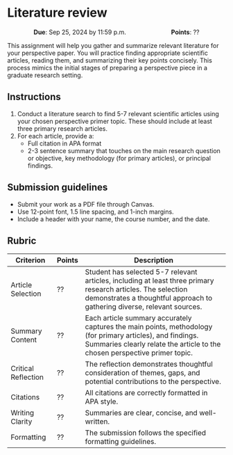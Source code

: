 # Literature review

<p style="text-align: center;">
 <object hspace="50">
 <strong>Due</strong></a>: Sep 25, 2024 by 11:59 p.m.
 </object>
 <object hspace="50">
 <strong>Points</strong></a>: ??
 </object>
</p>

This assignment will help you gather and summarize relevant literature for your perspective paper.
You will practice finding appropriate scientific articles, reading them, and summarizing their key points concisely.
This process mimics the initial stages of preparing a perspective piece in a graduate research setting.

## Instructions

1. Conduct a literature search to find 5-7 relevant scientific articles using your chosen perspective primer topic.
These should include at least three primary research articles.
1. For each article, provide a:
    - Full citation in APA format
    - 2-3 sentence summary that touches on the main research question or objective, key methodology (for primary articles), or principal findings.

## Submission guidelines

- Submit your work as a PDF file through Canvas.
- Use 12-point font, 1.5 line spacing, and 1-inch margins.
- Include a header with your name, the course number, and the date.

## Rubric

| Criterion | Points | Description |
|-----------|--------|-------------|
| Article Selection | ?? | Student has selected 5-7 relevant articles, including at least three primary research articles. The selection demonstrates a thoughtful approach to gathering diverse, relevant sources. |
| Summary Content | ?? | Each article summary accurately captures the main points, methodology (for primary articles), and findings. Summaries clearly relate the article to the chosen perspective primer topic. |
| Critical Reflection | ?? | The reflection demonstrates thoughtful consideration of themes, gaps, and potential contributions to the perspective. |
| Citations | ?? | All citations are correctly formatted in APA style. |
| Writing Clarity | ?? | Summaries are clear, concise, and well-written. |
| Formatting | ?? | The submission follows the specified formatting guidelines. |
